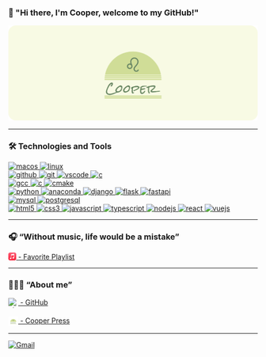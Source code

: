 <!--
**github-cooper/github-cooper** is a ✨ _special_ ✨ repository because its `README.md` (this file) appears on your GitHub profile.

Here are some ideas to get you started:

- 🔭 I’m currently working on ...
- 🌱 I’m currently learning ...
- 👯 I’m looking to collaborate on ...
- 🤔 I’m looking for help with ...
- 💬 Ask me about ...
- 📫 How to reach me: ...
- 😄 Pronouns: ...
- ⚡ Fun fact: ...
-->

<h3 align="left"> 👋 "Hi there, I'm Cooper, welcome to my GitHub!"</h3>

<div align="center">
    <img src="./.assets/github-profile-cover.svg" /> 
</div>

---

<h3 align="left"> 🛠️ Technologies and Tools</h3>
<div align="left">
    <!-- MacOS -->
    <a href="https://www.apple.com/macos/" target="_blank">
        <img src="https://cdn.jsdelivr.net/gh/devicons/devicon/icons/apple/apple-original.svg" alt="macos" width="30" height="30"/>
    </a>
    <!-- Linux -->
    <a href="https://www.linux.org/" target="_blank">
        <img src="https://cdn.jsdelivr.net/gh/devicons/devicon/icons/linux/linux-original.svg" alt="linux" width="30" height="30"/>
    </a>
    <br>
    <!-- GitHub -->
    <a href="https://github.com/" target="_blank">
        <img src="https://cdn.jsdelivr.net/gh/devicons/devicon/icons/github/github-original.svg" alt="github" width="30" height="30"/>
    </a>
    <!-- Git -->
    <a href="https://git-scm.com/" target="_blank">
        <img src="https://cdn.jsdelivr.net/gh/devicons/devicon/icons/git/git-original.svg" alt="git" width="30" height="30"/>
    </a>
    <!-- VSCode -->
    <a href="https://code.visualstudio.com/" target="_blank">
        <img src="https://cdn.jsdelivr.net/gh/devicons/devicon/icons/vscode/vscode-original.svg" alt="vscode" width="30" height="30"/>
    </a>
    <!-- devicon -->
    <a href="https://devicon.dev" target="_blank">
     <img src="https://cdn.jsdelivr.net/gh/devicons/devicon/icons/devicon/devicon-original.svg" alt="c" width="30" height="30"/>
    </a>
    <br>
    <!-- GCC -->
    <a href="https://gcc.gnu.org/" target="_blank">
        <img src="https://cdn.jsdelivr.net/gh/devicons/devicon/icons/gcc/gcc-original.svg" alt="gcc" width="30" height="30"/>
    </a>
    <!-- C -->
    <a href="https://en.wikipedia.org/wiki/C_(programming_language)" target="_blank">
        <img src="https://cdn.jsdelivr.net/gh/devicons/devicon/icons/c/c-original.svg" alt="c" width="30" height="30"/>
    </a>
    <!-- CMake -->
    <a href="https://cmake.org/" target="_blank">
        <img src="https://cdn.jsdelivr.net/gh/devicons/devicon/icons/cmake/cmake-original.svg" alt="cmake" width="30" height="30" />
    </a>
    <br>
    <!-- Python -->
    <a href="https://www.python.org" target="_blank">
        <img src="https://cdn.jsdelivr.net/gh/devicons/devicon/icons/python/python-original.svg" alt="python" width="30" height="30"/>
    </a> 
    <!-- Anaconda -->
    <a href="https://www.anaconda.com/" target="_blank">
        <img src="https://cdn.jsdelivr.net/gh/devicons/devicon/icons/anaconda/anaconda-original.svg" alt="anaconda" width="30" height="30" />
    </a>
    <!-- Django -->
    <a href="https://www.djangoproject.com/" target="_blank">
        <img src="https://cdn.jsdelivr.net/gh/devicons/devicon/icons/django/django-plain.svg" alt="django" width="30" height="30" />
    </a> 
    <!-- Flask -->
    <a href="https://flask.palletsprojects.com/" target="_blank">
        <img src="https://cdn.jsdelivr.net/gh/devicons/devicon/icons/flask/flask-original.svg" alt="flask" width="30" height="30" />
    </a>
    <!-- FastAPI -->
    <a href="https://fastapi.tiangolo.com/" target="_blank">
        <img src="https://cdn.jsdelivr.net/gh/devicons/devicon/icons/fastapi/fastapi-original.svg" alt="fastapi" width="30" height="30" />
    </a> 
    <br>
    <!-- MySQL -->
    <a href="https://www.mysql.com/" target="_blank">
        <img src="https://cdn.jsdelivr.net/gh/devicons/devicon/icons/mysql/mysql-original.svg" alt="mysql" width="30" height="30" />
    </a>
    <!-- Postgresql -->
    <a href="https://www.postgresql.org" target="_blank">
        <img src="https://cdn.jsdelivr.net/gh/devicons/devicon/icons/postgresql/postgresql-original.svg"  alt="postgresql" width="30" height="30" />
    </a>
    <br>
    <!-- HTML5 -->
    <a href="https://www.w3schools.com/html/" target="_blank">
        <img src="https://cdn.jsdelivr.net/gh/devicons/devicon/icons/html5/html5-original.svg" alt="html5" width="30" height="30" />
    </a>
    <!-- CSS3 -->
    <a href="https://www.w3schools.com/css/" target="_blank">
        <img src="https://cdn.jsdelivr.net/gh/devicons/devicon/icons/css3/css3-original.svg" alt="css3" width="30" height="30" />
    </a>
    <!-- JavaScript -->
    <a href="https://developer.mozilla.org/en-US/docs/Web/JavaScript" target="_blank">
        <img src="https://cdn.jsdelivr.net/gh/devicons/devicon/icons/javascript/javascript-original.svg" alt="javascript" width="30" height="30" />
    </a>
    <!-- TypeScript -->
    <a href="https://www.typescriptlang.org/" target="_blank">
        <img src="https://cdn.jsdelivr.net/gh/devicons/devicon/icons/typescript/typescript-original.svg" alt="typescript" width="30" height="30" />
    </a>
    <!-- Node.js -->
    <a href="https://nodejs.org" target="_blank">
        <img src="https://cdn.jsdelivr.net/gh/devicons/devicon/icons/nodejs/nodejs-original.svg" alt="nodejs" width="30" height="30" />
    </a>
    <!-- React -->
    <a href="https://reactjs.org/" target="_blank">
        <img src="https://cdn.jsdelivr.net/gh/devicons/devicon/icons/react/react-original.svg" alt="react" width="30" height="30" />
    </a>
    <!-- Vue.js -->
    <a href="https://vuejs.org/" target="_blank">
        <img src="https://cdn.jsdelivr.net/gh/devicons/devicon/icons/vuejs/vuejs-original.svg" alt="vuejs" width="30" height="30" />
    </a>
</div>


---

<h3 align="left"> 🎧 “Without music, life would be a mistake”</h3>

<a href="https://embed.music.apple.com/cn/playlist/favorite/pl.u-BNA6YaXt1ldKjYg?l=en-GB" target="_blank" style="display: flex;">
    <img src="./.assets/apple-music.svg" alt="apple music" width="16" height="16"/>&nbsp;-&nbsp;Favorite Playlist
</a>

---

<h3 align="left"> 🧑🏻‍💻 “About me”</h3>

<!-- GitHub -->
<a href="https://github.com/github-cooper" target="_blank" style="display: flex;">
    <img src="https://cdn.jsdelivr.net/gh/devicons/devicon/icons/github/github-original-wordmark.svg" alt="github" width="20" height="20"/>&nbsp;-&nbsp;GitHub 
</a>
<br>
<!-- Website -->
<a href="https://github-cooper.github.io/" target="_blank" style="display: flex;">
    <img src="./.assets/logo_transparent.png" alt="github" width="20" height="20"/>&nbsp;-&nbsp;Cooper Press 
</a>

---

<!-- Gmail -->
[![Gmail](https://img.shields.io/badge/Gmail-wh479058251@gmail.com-blue?style=social&logo=gmail)](mailto:wh479058251@gmail.com)